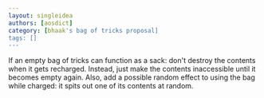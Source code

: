 ```yaml
---
layout: singleidea
authors: [aosdict]
category: [bhaak's bag of tricks proposal]
tags: []
---
```

If an empty bag of tricks can function as a sack: don't destroy the contents when it gets recharged. Instead, just make the contents inaccessible until it becomes empty again. Also, add a possible random effect to using the bag while charged: it spits out one of its contents at random.
